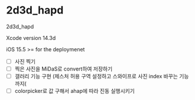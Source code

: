 # 2d3d_hapd
2d3d_hapd

Xcode version 14.3d 

iOS 15.5 >= for the deploymenet

- [ ] 사진 찍기
- [ ] 찍은 사진을 MiDaS로 convert하여 저장하기
- [ ] 갤러리 기능 구현 (제스처 허용 구역 설정하고 스와이프로 사진 index 바꾸는 기능까지(
- [ ] colorpicker로 값 구해서 ahap에 따라 진동 실행시키기
